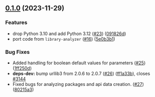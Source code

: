## [0.1.0](https://github.com/Safe-DS/Stub-Generator/compare/v0.0.1...v0.1.0) (2023-11-29)


### Features

* drop Python 3.10 and add Python 3.12 ([#23](https://github.com/Safe-DS/Stub-Generator/issues/23)) ([091826d](https://github.com/Safe-DS/Stub-Generator/commit/091826d39eae4b962028d505989376a407901dd1))
* port code from `library-analyzer` ([#16](https://github.com/Safe-DS/Stub-Generator/issues/16)) ([5e0b3b1](https://github.com/Safe-DS/Stub-Generator/commit/5e0b3b1d11172baeb70fbfd49066580d8fe4152d))


### Bug Fixes

* Added handling for boolean default values for parameters ([#25](https://github.com/Safe-DS/Stub-Generator/issues/25)) ([1ff250d](https://github.com/Safe-DS/Stub-Generator/commit/1ff250d1612bf26b2b7c043bc36d588d5992ecff))
* **deps-dev:** bump urllib3 from 2.0.6 to 2.0.7 ([#26](https://github.com/Safe-DS/Stub-Generator/issues/26)) ([ff1a33b](https://github.com/Safe-DS/Stub-Generator/commit/ff1a33bfef409c5ae651fc8c89b56b3b70bb0748)), closes [#3144](https://github.com/Safe-DS/Stub-Generator/issues/3144)
* Fixed bugs for analyzing packages and api data creation. ([#27](https://github.com/Safe-DS/Stub-Generator/issues/27)) ([80215a3](https://github.com/Safe-DS/Stub-Generator/commit/80215a334c2d5bba566e2592fb05568f4a2d3048))
